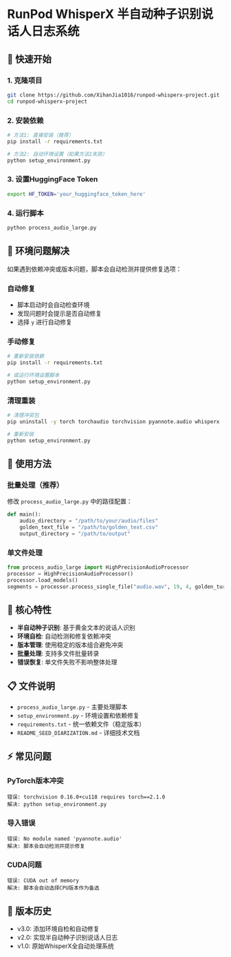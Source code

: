 # RunPod WhisperX 半自动种子识别说话人日志系统

## 🚀 快速开始

### 1. 克隆项目
```bash
git clone https://github.com/XihanJia1016/runpod-whisperx-project.git
cd runpod-whisperx-project
```

### 2. 安装依赖
```bash
# 方法1: 直接安装（推荐）
pip install -r requirements.txt

# 方法2: 自动环境设置（如果方法1失败）
python setup_environment.py
```

### 3. 设置HuggingFace Token
```bash
export HF_TOKEN='your_huggingface_token_here'
```

### 4. 运行脚本
```bash
python process_audio_large.py
```

## 🔧 环境问题解决

如果遇到依赖冲突或版本问题，脚本会自动检测并提供修复选项：

### 自动修复
- 脚本启动时会自动检查环境
- 发现问题时会提示是否自动修复
- 选择 `y` 进行自动修复

### 手动修复
```bash
# 重新安装依赖
pip install -r requirements.txt

# 或运行环境设置脚本
python setup_environment.py
```

### 清理重装
```bash
# 清理冲突包
pip uninstall -y torch torchaudio torchvision pyannote.audio whisperx

# 重新安装
python setup_environment.py
```

## 📝 使用方法

### 批量处理（推荐）
修改 `process_audio_large.py` 中的路径配置：
```python
def main():
    audio_directory = "/path/to/your/audio/files"
    golden_text_file = "/path/to/golden_text.csv" 
    output_directory = "/path/to/output"
```

### 单文件处理
```python
from process_audio_large import HighPrecisionAudioProcessor
processor = HighPrecisionAudioProcessor()
processor.load_models()
segments = processor.process_single_file("audio.wav", 19, 4, golden_turns_df)
```

## 🎯 核心特性

- **半自动种子识别**: 基于黄金文本的说话人识别
- **环境自检**: 自动检测和修复依赖冲突
- **版本管理**: 使用稳定的版本组合避免冲突
- **批量处理**: 支持多文件批量转录
- **错误恢复**: 单文件失败不影响整体处理

## 📋 文件说明

- `process_audio_large.py` - 主要处理脚本
- `setup_environment.py` - 环境设置和依赖修复
- `requirements.txt` - 统一依赖文件（稳定版本）
- `README_SEED_DIARIZATION.md` - 详细技术文档

## ⚡ 常见问题

### PyTorch版本冲突
```
错误: torchvision 0.16.0+cu118 requires torch==2.1.0
解决: python setup_environment.py
```

### 导入错误
```
错误: No module named 'pyannote.audio'
解决: 脚本会自动检测并提示修复
```

### CUDA问题
```
错误: CUDA out of memory
解决: 脚本会自动选择CPU版本作为备选
```

## 🔄 版本历史

- v3.0: 添加环境自检和自动修复
- v2.0: 实现半自动种子识别说话人日志
- v1.0: 原始WhisperX全自动处理系统
